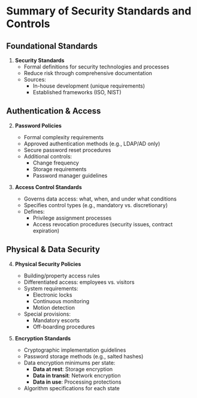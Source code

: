 # Summary of Security Standards and Controls

## Foundational Standards
1. **Security Standards**  
   - Formal definitions for security technologies and processes  
   - Reduce risk through comprehensive documentation  
   - Sources:  
     - In-house development (unique requirements)  
     - Established frameworks (ISO, NIST)  

## Authentication & Access
2. **Password Policies**  
   - Formal complexity requirements  
   - Approved authentication methods (e.g., LDAP/AD only)  
   - Secure password reset procedures  
   - Additional controls:  
     - Change frequency  
     - Storage requirements  
     - Password manager guidelines  

3. **Access Control Standards**  
   - Governs data access: what, when, and under what conditions  
   - Specifies control types (e.g., mandatory vs. discretionary)  
   - Defines:  
     - Privilege assignment processes  
     - Access revocation procedures (security issues, contract expiration)  

## Physical & Data Security
4. **Physical Security Policies**  
   - Building/property access rules  
   - Differentiated access: employees vs. visitors  
   - System requirements:  
     - Electronic locks  
     - Continuous monitoring  
     - Motion detection  
   - Special provisions:  
     - Mandatory escorts  
     - Off-boarding procedures  

5. **Encryption Standards**  
   - Cryptographic implementation guidelines  
   - Password storage methods (e.g., salted hashes)  
   - Data encryption minimums per state:  
     - **Data at rest**: Storage encryption  
     - **Data in transit**: Network encryption  
     - **Data in use**: Processing protections  
   - Algorithm specifications for each state  
